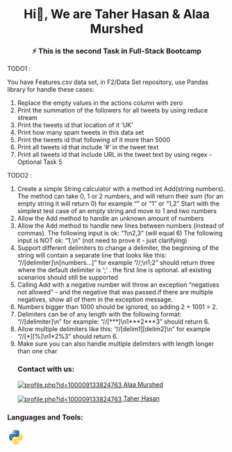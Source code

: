 <h1 align="center">Hi👋, We are Taher Hasan & Alaa Murshed</h1>
<h3 align="center">⚡ This is the second Task in Full-Stack Bootcamp</h3>



<p align="left" >
TODO1 :
</p>
<p >
You have Features.csv data set, in F2/Data Set repository, use Pandas library for handle these 
cases:
</p>
<p>
<ol >
        <li>Replace the empty values in the actions column with zero</li>
        <li>Print the summation of the followers for all tweets by using reduce stream</li>
        <li>Print the tweets id that location of it ‘UK’</li>
        <li>Print how many spam tweets in this data set</li>
        <li>Print the tweets id that following of it more than 5000</li>
        <li>Print all tweets id that include ‘#’ in the tweet text</li>
        <li>Print all tweets id that include URL in the tweet text by using regex - Optional Task 5</li>
      </ol>

</p>
<p align="left" >
TODO2 :
</p>
<p>
<ol >
        <li>Create a simple String calculator with a method int Add(string numbers).
        The method can take 0, 1 or 2 numbers, and will return their sum (for an empty string it will 
        return 0) for example “” or “1” or “1,2”
         Start with the simplest test case of an empty string and move to 1 and two numbers</li>
        <li>Allow the Add method to handle an unknown amount of numbers </li>
        <li>Allow the Add method to handle new lines between numbers (instead of commas).
         The following input is ok: “1\n2,3” (will equal 6)
         The following input is NOT ok: “1,\n” (not need to prove it - just clarifying)</li>
        <li>Support different delimiters
         to change a delimiter, the beginning of the string will contain a separate line that looks like this: 
         “//[delimiter]\n[numbers…]” for example “//;\n1;2” should return three where the default 
        delimiter is ‘;’ .
         the first line is optional. all existing scenarios should still be supported</li>
        <li>Calling Add with a negative number will throw an exception “negatives not allowed” - and the negative 
        that was passed.if there are multiple negatives, show all of them in the exception message.</li>
        <li>Numbers bigger than 1000 should be ignored, so adding 2 + 1001 = 2.</li>
        <li>Delimiters can be of any length with the following format: “//[delimiter]\n” for example: 
        “//[***]\n1***2***3” should return 6.</li>
        <li>Allow multiple delimiters like this: “//[delim1][delim2]\n” for example “//[*][%]\n1*2%3” should 
        return 6.</li>
        <li>Make sure you can also handle multiple delimiters with length longer than one char
</p>
<h3 align="left">Contact with us:</h3>
<p align="left">
<a href="https://fb.com/alaashaheen2002" target="blank"><img align="center" src="https://raw.githubusercontent.com/rahuldkjain/github-profile-readme-generator/master/src/images/icons/Social/facebook.svg" alt="profile.php?id=100009133824763" height="30" width="40" /> Alaa Murshed</a> </p>
<p align="left">
<a href="https://fb.com/profile.php?id=100009133824763" target="blank"><img align="center" src="https://raw.githubusercontent.com/rahuldkjain/github-profile-readme-generator/master/src/images/icons/Social/facebook.svg" alt="profile.php?id=100009133824763" height="30" width="40" /> Taher Hasan</a>
</ol>
</p>

<h3 align="left">Languages and Tools:</h3>
<p align="left"> <a href="https://www.python.org" target="_blank" rel="noreferrer"> <img src="https://raw.githubusercontent.com/devicons/devicon/master/icons/python/python-original.svg" alt="python" width="40" height="40"/> </a> </p>
